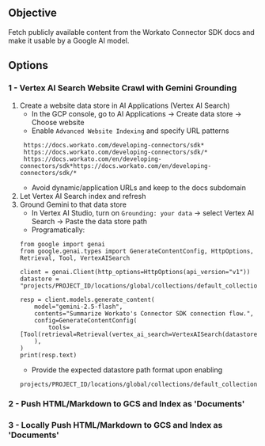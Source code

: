 ## Objective
Fetch publicly available content from the Workato Connector SDK docs and make it usable by a Google AI model. 

## Options
### 1 - Vertex AI Search Website Crawl with Gemini Grounding
1. Create a website data store in AI Applications (Vertex AI Search)
   - In the GCP console, go to AI Applications &rarr; Create data store &rarr; Choose website
   - Enable `Advanced Website Indexing` and specify URL patterns
   ```
    https://docs.workato.com/developing-connectors/sdk*
    https://docs.workato.com/developing-connectors/sdk/*
    https://docs.workato.com/en/developing-connectors/sdk*https://docs.workato.com/en/developing-connectors/sdk/*
   ```
   - Avoid dynamic/application URLs and keep to the docs subdomain
2. Let Vertex AI Search index and refresh
3. Ground Gemini to that data store
    - In Vertex AI Studio, turn on `Grounding: your data` &rarr; select Vertex AI Search &rarr; Paste the data store path
    - Programatically:
    ```
    from google import genai
    from google.genai.types import GenerateContentConfig, HttpOptions, Retrieval, Tool, VertexAISearch

    client = genai.Client(http_options=HttpOptions(api_version="v1"))
    datastore = "projects/PROJECT_ID/locations/global/collections/default_collection/dataStores/DATA_STORE_ID"

    resp = client.models.generate_content(
        model="gemini-2.5-flash",
        contents="Summarize Workato's Connector SDK connection flow.",
        config=GenerateContentConfig(
            tools=[Tool(retrieval=Retrieval(vertex_ai_search=VertexAISearch(datastore=datastore)))]
        ),
    )
    print(resp.text)
    ```
    - Provide the expected datastore path format upon enabling
    ```
    projects/PROJECT_ID/locations/global/collections/default_collection/dataStores/DATA_STORE_ID
    ```
### 2 - Push HTML/Markdown to GCS and Index as 'Documents'
### 3 - Locally Push HTML/Markdown to GCS and Index as 'Documents'